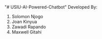"# USIU-AI-Powered-Chatbot" 
Developed By:
1. Solomon Njogo
2. Joan Kinyua
3. Zawadi Rapando
4. Maxwell Gitahi
